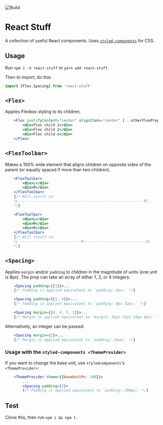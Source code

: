 ![Build](https://github.com/progging/react-stuff/workflows/Build/badge.svg?branch=master)

# React Stuff
A collection of useful React components. Uses [`styled-components`](https://github.com/styled-components/styled-components) for CSS.

## Usage
Run `npm i -S react-stuff` or `yarn add react-stuff`.

Then to import, do this:
```js
import {Flex,Spacing} from 'react-stuff'
```


## `<Flex>`
Applies Flexbox styling to its children.
```jsx
    <Flex justifyContent="center" alignItems="center" {...otherFlexProps}>
        <div>Flex child 1</div>
        <div>Flex child 2</div>
        <div>Flex child n</div>
    </Flex>
```


## `<FlexToolbar>`
Makes a 100% wide element that aligns children on opposite sides of the parent (or equally spaced if more than two children).
```jsx
    <FlexToolbar>
        <div>L</div>
        <div>R</div>
    </FlexToolbar>
    {/* Will result in:
    |L----------------------------------------------------------R|
    */}
```

```jsx
    <FlexToolbar>
        <div>L</div>
        <div>M</div>
        <div>R</div>
    </FlexToolbar>
    {/* Will result in:
    |L-----------------------------M-----------------------------R|
    */}
```


## `<Spacing>`
Applies `margin` and/or `padding` to children in the magnitude of units (one unit is 8px). The prop can take an array of either 1, 2, or 4 integers:
```jsx
    <Spacing padding={[1]}>...
    {/* Padding is applied equivalent to `padding: 8px;` */}
```
```jsx
    <Spacing padding={[1, 4]}>...
    {/* Padding is applied equivalent to `padding: 8px 32px;` */}
```
```jsx
    <Spacing margin={[4, 4, 3, 1]}>...
    {/* Margin is applied equivalent to `margin: 32px 32px 24px 8px;` */}
```
Alternatively, an integer can be passed:
```jsx
    <Spacing margin={2}>...
    {/* Margin is applied equivalent to `padding: 16px;` */}
```


### Usage with the `styled-components <ThemeProvider>`
If you want to change the base unit, use `styledcomponents`'s `<ThemeProvider>`:
```jsx
    <ThemeProvider theme={{baseUnitPx: 100}}>
        ...
        <Spacing padding={2}>
        {/* Padding is applied equivalent to `padding: 200px;` */}
```


## Test
Clone this, then run `npm i && npm t`.
